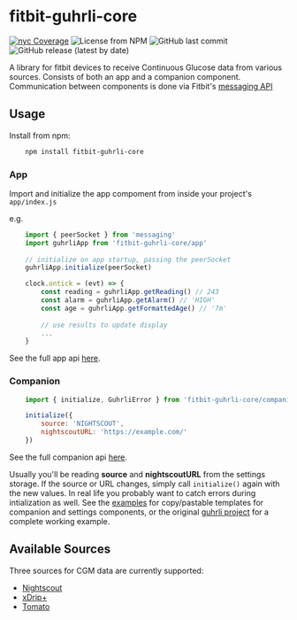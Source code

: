 # fitbit-guhrli-core
[![nyc Coverage](https://img.shields.io/nycrc/oswalde-p/fitbit-guhrli-core?config=.nycrc&preferredThreshold=lines)](.nycrc)
![License from NPM](https://img.shields.io/npm/l/fitbit-guhrli-core)
![GitHub last commit](https://img.shields.io/github/last-commit/oswalde-p/fitbit-guhrli-core)
![GitHub release (latest by date)](https://img.shields.io/github/v/release/oswalde-p/fitbit-guhrli-core)


A library for fitbit devices to receive Continuous Glucose data from various
sources. Consists of both an app and a companion component. Communication
between components is done via Fitbit's [messaging API](https://dev.fitbit.com/build/guides/communications/messaging/)

## Usage

Install from npm:
```bash
    npm install fitbit-guhrli-core
```

### App

Import and initialize the app compoment from inside your project's `app/index.js`

e.g.
```js
    import { peerSocket } from 'messaging'
    import guhrliApp from 'fitbit-guhrli-core/app'
    
    // initialize on app startup, passing the peerSocket
    guhrliApp.initialize(peerSocket)

    clock.ontick = (evt) => {
        const reading = guhrliApp.getReading() // 243
        const alarm = guhrliApp.getAlarm() // 'HIGH'
        const age = guhrliApp.getFormattedAge() // '7m'
        
        // use results to update display
        ...
    }
```

See the full app api [here](app/README.md).

### Companion

```js
    import { initialize, GuhrliError } from 'fitbit-guhrli-core/companion'

    initialize({
        source: 'NIGHTSCOUT',
        nightscoutURL: 'https://example.com/'
    })
```

See the full companion api [here](companion/README.md).


Usually you'll be reading **source** and **nightscoutURL** from the settings
storage. If the source or URL changes, simply call `initialize()` again with the
new values. In real life you probably want to catch errors during intialization
as well. See the [examples](examples) for copy/pastable templates for companion
and settings components, or the original [guhrli project](https://github.com/oswalde-p/guhrli) for a complete working example.

## Available Sources

Three sources for CGM data are currently supported:
* [Nightscout](https://nightscout.github.io)
* [xDrip+](https://github.com/NightscoutFoundation/xDrip)
* [Tomato](http://tomato.cool)

